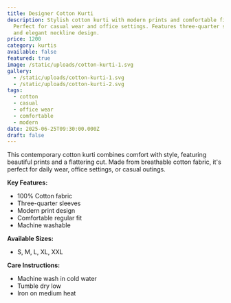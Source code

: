 ```yaml
---
title: Designer Cotton Kurti
description: Stylish cotton kurti with modern prints and comfortable fit.
  Perfect for casual wear and office settings. Features three-quarter sleeves
  and elegant neckline design.
price: 1200
category: kurtis
available: false
featured: true
image: /static/uploads/cotton-kurti-1.svg
gallery:
  - /static/uploads/cotton-kurti-1.svg
  - /static/uploads/cotton-kurti-2.svg
tags:
  - cotton
  - casual
  - office wear
  - comfortable
  - modern
date: 2025-06-25T09:30:00.000Z
draft: false
---
```


This contemporary cotton kurti combines comfort with style, featuring beautiful prints and a flattering cut. Made from breathable cotton fabric, it's perfect for daily wear, office settings, or casual outings.

**Key Features:**
- 100% Cotton fabric
- Three-quarter sleeves
- Modern print design
- Comfortable regular fit
- Machine washable

**Available Sizes:**
- S, M, L, XL, XXL

**Care Instructions:**
- Machine wash in cold water
- Tumble dry low
- Iron on medium heat